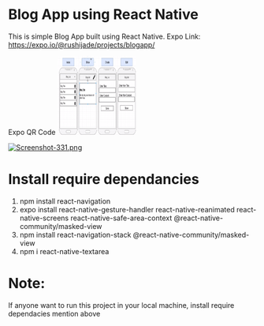 # Blog App using React Native

This is simple Blog App built using React Native. Expo Link: https://expo.io/@rushijade/projects/blogapp/

Expo QR Code
<img src="./Project-Diagram.png" height="160" width="160">

[![Screenshot-331.png](https://i.postimg.cc/9XDqWTVp/Screenshot-331.png)](https://postimg.cc/5jMtgXXY)

# Install require dependancies

1. npm install react-navigation
2. expo install react-native-gesture-handler react-native-reanimated react-native-screens react-native-safe-area-context @react-native-community/masked-view
3. npm install react-navigation-stack @react-native-community/masked-view
4. npm i react-native-textarea

# Note:

If anyone want to run this project in your local machine, install require dependacies mention above
